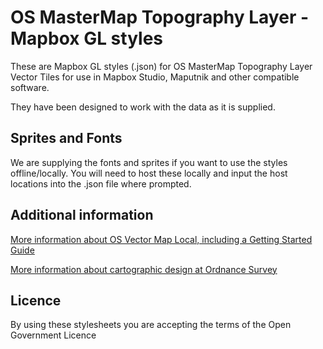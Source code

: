 # OS MasterMap Topography Layer - Mapbox GL styles

These are Mapbox GL styles (.json) for OS MasterMap Topography Layer Vector Tiles for use in Mapbox Studio, Maputnik and other compatible software.

They have been designed to work with the data as it is supplied.

## Sprites and Fonts
We are supplying the fonts and sprites if you want to use the styles offline/locally. You will need to host these locally and input the host locations into the .json file where prompted. 

## Additional information
[More information about OS Vector Map Local, including a Getting Started Guide](https://www.ordnancesurvey.co.uk/business-government/products/vectormap-local)

[More information about cartographic design at Ordnance Survey](https://github.com/OrdnanceSurvey/GeoDataViz-Toolkit) 

## Licence
By using these stylesheets you are accepting the terms of the Open Government Licence

